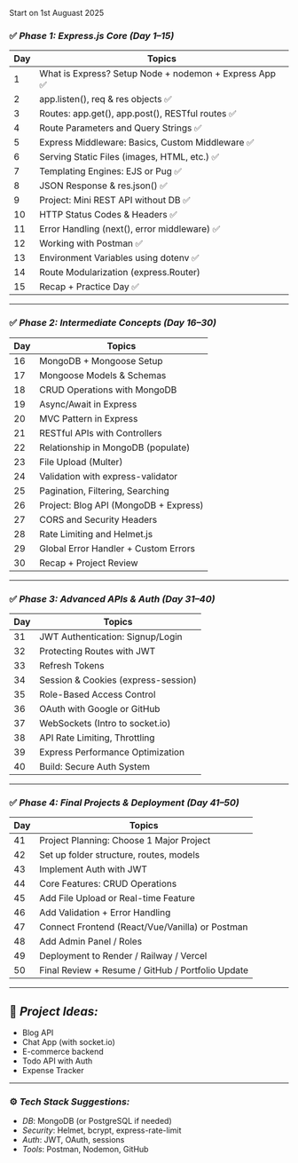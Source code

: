 Start on 1st Auguast 2025

### ✅ *Phase 1: Express.js Core (Day 1–15)*

| Day | Topics                                            |
| --- | ------------------------------------------------- |
| 1   | What is Express? Setup Node + nodemon + Express App    ✅    
| 2   | app.listen(), req & res objects                        ✅
| 3   | Routes: app.get(), app.post(), RESTful routes          ✅
| 4   | Route Parameters and Query Strings                     ✅
| 5   | Express Middleware: Basics, Custom Middleware          ✅
| 6   | Serving Static Files (images, HTML, etc.)              ✅
| 7   | Templating Engines: EJS or Pug                         ✅
| 8   | JSON Response & res.json()                             ✅
| 9   | Project: Mini REST API without DB                      ✅
| 10  | HTTP Status Codes & Headers                            ✅
| 11  | Error Handling (next(), error middleware)              ✅
| 12  | Working with Postman                                   ✅
| 13  | Environment Variables using dotenv                     ✅
| 14  | Route Modularization (express.Router)           
| 15  | Recap + Practice Day                                   ✅

---

### ✅ *Phase 2: Intermediate Concepts (Day 16–30)*

| Day | Topics                                
| --- | ------------------------------------- 
| 16  | MongoDB + Mongoose Setup              
| 17  | Mongoose Models & Schemas             
| 18  | CRUD Operations with MongoDB          
| 19  | Async/Await in Express                
| 20  | MVC Pattern in Express                
| 21  | RESTful APIs with Controllers         
| 22  | Relationship in MongoDB (populate)    
| 23  | File Upload (Multer)                  
| 24  | Validation with express-validator     
| 25  | Pagination, Filtering, Searching      
| 26  | Project: Blog API (MongoDB + Express) 
| 27  | CORS and Security Headers             
| 28  | Rate Limiting and Helmet.js           
| 29  | Global Error Handler + Custom Errors  
| 30  | Recap + Project Review                

---

### ✅ *Phase 3: Advanced APIs & Auth (Day 31–40)*

| Day | Topics                              |
| --- | -----------------------------------
| 31  | JWT Authentication: Signup/Login   
| 32  | Protecting Routes with JWT         
| 33  | Refresh Tokens                     
| 34  | Session & Cookies (express-session)
| 35  | Role-Based Access Control          
| 36  | OAuth with Google or GitHub        
| 37  | WebSockets (Intro to socket.io)    
| 38  | API Rate Limiting, Throttling      
| 39  | Express Performance Optimization   
| 40  | Build: Secure Auth System           
---

### ✅ *Phase 4: Final Projects & Deployment (Day 41–50)*

| Day | Topics                                            |
| --- | ------------------------------------------------- |
| 41  | Project Planning: Choose 1 Major Project          |
| 42  | Set up folder structure, routes, models           |
| 43  | Implement Auth with JWT                           |
| 44  | Core Features: CRUD Operations                    |
| 45  | Add File Upload or Real-time Feature              |
| 46  | Add Validation + Error Handling                   |
| 47  | Connect Frontend (React/Vue/Vanilla) or Postman   |
| 48  | Add Admin Panel / Roles                           |
| 49  | Deployment to Render / Railway / Vercel           |
| 50  | Final Review + Resume / GitHub / Portfolio Update |

---

## 🚀 *Project Ideas:*

* Blog API
* Chat App (with socket.io)
* E-commerce backend
* Todo API with Auth
* Expense Tracker

---

### ⚙ *Tech Stack Suggestions:*

* *DB*: MongoDB (or PostgreSQL if needed)
* *Security*: Helmet, bcrypt, express-rate-limit
* *Auth*: JWT, OAuth, sessions
* *Tools*: Postman, Nodemon, GitHub
